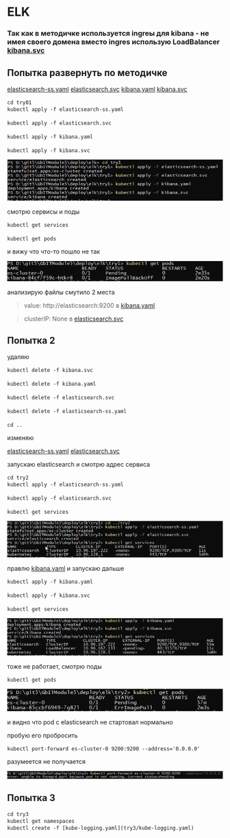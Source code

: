 ﻿# ELK

### Так как в методичке используется ingreы для kibana - не имея своего домена вместо ingres использую LoadBalancer [kibana.svc](kibana.svc)


## Попытка развернуть по методичке

[elasticsearch-ss.yaml](try1/elasticsearch-ss.yaml)
[elasticsearch.svc](try1/elasticsearch.svc)
[kibana.yaml](try1/kibana.yaml)
[kibana.svc](try1/kibana.svc)

```
cd try01
kubectl apply -f elasticsearch-ss.yaml

kubectl apply -f elasticsearch.svc

kubectl apply -f kibana.yaml

kubectl apply -f kibana.svc
```

![screenshot 01](screenshots/01.png)

смотрю сервисы и поды

```
kubectl get services

kubectl get pods
```
и вижу что что-то пошло не так

![screenshot 02](screenshots/02.png)

анализирую файлы
смутило 2 места
>    value: http://elasticsearch:9200 
в [kibana.yaml](try1/kibana.yaml)


>    clusterIP: None
в [elasticsearch.svc](try1/elasticsearch.svc)
 
 
## Попытка 2 

удаляю 

```
kubectl delete -f kibana.svc

kubectl delete -f kibana.yaml

kubectl delete -f elasticsearch.svc

kubectl delete -f elasticsearch-ss.yaml

cd ..
```
изменяю

[elasticsearch-ss.yaml](try2/elasticsearch-ss.yaml)
[elasticsearch.svc](try2/elasticsearch.svc)


запускаю elasticsearch и смотрю адрес сервиса

```
cd try2
kubectl apply -f elasticsearch-ss.yaml

kubectl apply -f elasticsearch.svc

kubectl get services
```

![screenshot 03](screenshots/03.png)

правлю [kibana.yaml](try2/kibana.yaml) и запускаю дальше 

```
kubectl apply -f kibana.yaml

kubectl apply -f kibana.svc

kubectl get services
```

![screenshot 04](screenshots/04.png)

тоже не работает, смотрю поды
```
kubectl get pods
```
![screenshot 05](screenshots/05.png)

и видно что pod с elasticsearch не стартовал нормально

пробую его пробросить

```
kubectl port-forward es-cluster-0 9200:9200 --address='0.0.0.0'
```
разумеется не получается

![screenshot 06](screenshots/06.png)


## Попытка 3

```
cd try3
kubectl get namespaces
kubectl create -f [kube-logging.yaml](try3/kube-logging.yaml)
```

